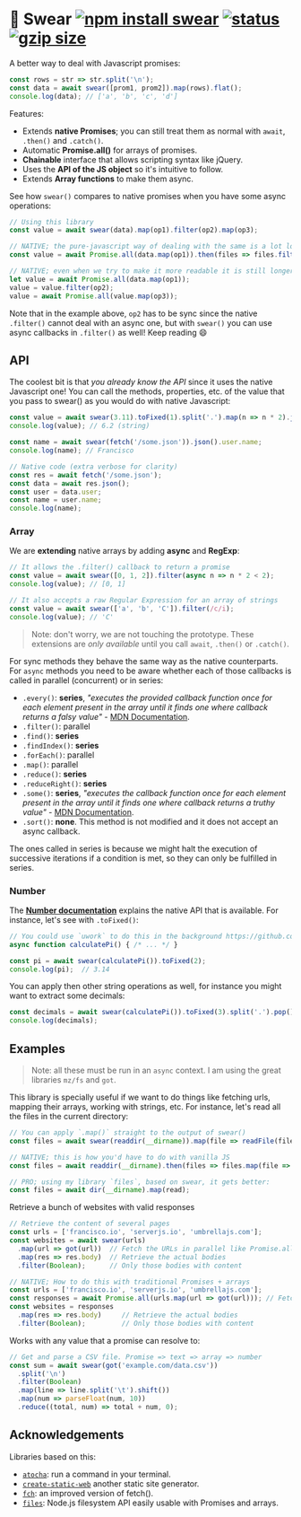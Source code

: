 # 🙏 Swear [![npm install swear](https://img.shields.io/badge/npm%20install-swear-blue.svg)](https://www.npmjs.com/package/swear)  [![status](https://circleci.com/gh/franciscop/swear.svg?style=shield)](https://circleci.com/gh/franciscop/swear) [![gzip size](https://img.badgesize.io/franciscop/swear/master/swear.min.js.svg?compression=gzip)](https://github.com/franciscop/swear/blob/master/swear.min.js)

A better way to deal with Javascript promises:

```js
const rows = str => str.split('\n');
const data = await swear([prom1, prom2]).map(rows).flat();
console.log(data); // ['a', 'b', 'c', 'd']
```

Features:

- Extends **native Promises**; you can still treat them as normal with `await`, `.then()` and `.catch()`.
- Automatic **Promise.all()** for arrays of promises.
- **Chainable** interface that allows scripting syntax like jQuery.
- Uses the **API of the JS object** so it's intuitive to follow.
- Extends **Array functions** to make them async.

See how `swear()` compares to native promises when you have some async operations:

```js
// Using this library
const value = await swear(data).map(op1).filter(op2).map(op3);

// NATIVE; the pure-javascript way of dealing with the same is a lot longer
const value = await Promise.all(data.map(op1)).then(files => files.filter(op2)).then(files => Promise.all(files.map(op3)));

// NATIVE; even when we try to make it more readable it is still longer:
let value = await Promise.all(data.map(op1));
value = value.filter(op2);
value = await Promise.all(value.map(op3));
```

Note that in the example above, `op2` has to be sync since the native `.filter()` cannot deal with an async one, but with `swear()` you can use async callbacks in `.filter()` as well! Keep reading 😄



## API

The coolest bit is that _you already know the API_ since it uses the native Javascript one! You can call the methods, properties, etc. of the value that you pass to swear() as you would do with native Javascript:

```js
const value = await swear(3.11).toFixed(1).split('.').map(n => n * 2).join('.');
console.log(value); // 6.2 (string)

const name = await swear(fetch('/some.json')).json().user.name;
console.log(name); // Francisco

// Native code (extra verbose for clarity)
const res = await fetch('/some.json');
const data = await res.json();
const user = data.user;
const name = user.name;
console.log(name);
```


### Array

We are **extending** native arrays by adding **async** and **RegExp**:

```js
// It allows the .filter() callback to return a promise
const value = await swear([0, 1, 2]).filter(async n => n * 2 < 2);
console.log(value); // [0, 1]

// It also accepts a raw Regular Expression for an array of strings
const value = await swear(['a', 'b', 'C']).filter(/c/i);
console.log(value); // 'C'
```

> Note: don't worry, we are not touching the prototype. These extensions are *only available* until you call `await`, `.then()` or `.catch()`.

For sync methods they behave the same way as the native counterparts. For `async` methods you need to be aware whether each of those callbacks is called in parallel (concurrent) or in series:

- `.every()`: **series**, _"executes the provided callback function once for each element present in the array until it finds one where callback returns a falsy value"_ - [MDN Documentation](https://developer.mozilla.org/en-US/docs/Web/JavaScript/Reference/Global_Objects/Array/every#Description).
- `.filter()`: parallel
- `.find()`: **series**
- `.findIndex()`: **series**
- `.forEach()`: parallel
- `.map()`: parallel
- `.reduce()`: **series**
- `.reduceRight()`: **series**
- `.some()`: **series**, _"executes the callback function once for each element present in the array until it finds one where callback returns a truthy value"_ - [MDN Documentation](https://developer.mozilla.org/en-US/docs/Web/JavaScript/Reference/Global_Objects/Array/some#Description).
- `.sort()`: **none**. This method is not modified and it does not accept an async callback.

The ones called in series is because we might halt the execution of successive iterations if a condition is met, so they can only be fulfilled in series.



### Number

The [**Number documentation**](https://developer.mozilla.org/en-US/docs/Web/JavaScript/Reference/Global_Objects/Number) explains the native API that is available. For instance, let's see with `.toFixed()`:

```js
// You could use `uwork` to do this in the background https://github.com/franciscop/uwork
async function calculatePi() { /* ... */ }

const pi = await swear(calculatePi()).toFixed(2);
console.log(pi);  // 3.14
```

You can apply then other string operations as well, for instance you might want to extract some decimals:

```js
const decimals = await swear(calculatePi()).toFixed(3).split('.').pop();
console.log(decimals);
```





## Examples

> Note: all these must be run in an `async` context. I am using the great libraries `mz/fs` and `got`.

This library is specially useful if we want to do things like fetching urls, mapping their arrays, working with strings, etc. For instance, let's read all the files in the current directory:

```js
// You can apply `.map()` straight to the output of swear()
const files = await swear(readdir(__dirname)).map(file => readFile(file, 'utf-8'));

// NATIVE; this is how you'd have to do with vanilla JS
const files = await readdir(__dirname).then(files => files.map(file => readFile(file, 'utf-8')));

// PRO; using my library `files`, based on swear, it gets better:
const files = await dir(__dirname).map(read);
```

Retrieve a bunch of websites with valid responses

```js
// Retrieve the content of several pages
const urls = ['francisco.io', 'serverjs.io', 'umbrellajs.com'];
const websites = await swear(urls)
  .map(url => got(url))  // Fetch the URLs in parallel like Promise.all()
  .map(res => res.body)  // Retrieve the actual bodies
  .filter(Boolean);      // Only those bodies with content

// NATIVE; How to do this with traditional Promises + arrays
const urls = ['francisco.io', 'serverjs.io', 'umbrellajs.com'];
const responses = await Promise.all(urls.map(url => got(url))); // Fetch the URLs in parallel
const websites = responses
  .map(res => res.body)     // Retrieve the actual bodies
  .filter(Boolean);         // Only those bodies with content
```

Works with any value that a promise can resolve to:

```js
// Get and parse a CSV file. Promise => text => array => number
const sum = await swear(got('example.com/data.csv'))
  .split('\n')
  .filter(Boolean)
  .map(line => line.split('\t').shift())
  .map(num => parseFloat(num, 10))
  .reduce((total, num) => total + num, 0);
```



## Acknowledgements

Libraries based on this:

- [`atocha`](https://npmjs.com/package/atocha): run a command in your terminal.
- [`create-static-web`](https://npmjs.com/package/create-static-web) another static site generator.
- [`fch`](https://www.npmjs.com/package/fch): an improved version of fetch().
- [`files`](https://npmjs.com/package/files): Node.js filesystem API easily usable with Promises and arrays.
